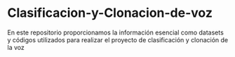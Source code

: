# Clasificacion-y-Clonacion-de-voz
En este repositorio proporcionamos la información esencial como datasets y códigos utilizados para realizar el proyecto de clasificación y clonación de la voz
